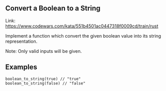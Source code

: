 ## Convert a Boolean to a String

Link: https://www.codewars.com/kata/551b4501ac0447318f0009cd/train/rust

Implement a function which convert the given boolean value into its string representation.

Note: Only valid inputs will be given.

## Examples

```
boolean_to_string(true) // "true"
boolean_to_string(false) // "false"
```
